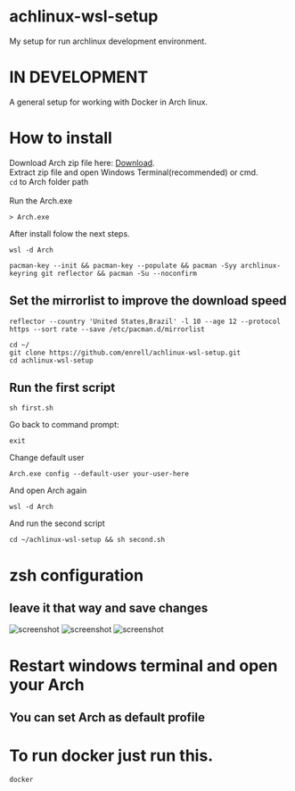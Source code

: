 # achlinux-wsl-setup
My setup for run archlinux development environment.

# IN DEVELOPMENT
A general setup for working with Docker in Arch linux. <br>

# How to install <br>

Download Arch zip file here: [Download](https://github.com/yuk7/ArchWSL/releases/tag/22.10.16.0).<br>
Extract zip file and open Windows Terminal(recommended) or cmd. <br>
<code>cd</code> to Arch folder path <br><br>
Run the Arch.exe
````
> Arch.exe
````
After install folow the next steps.
````
wsl -d Arch
````
````
pacman-key --init && pacman-key --populate && pacman -Syy archlinux-keyring git reflector && pacman -Su --noconfirm
````
## Set the mirrorlist to improve the download speed
````
reflector --country 'United States,Brazil' -l 10 --age 12 --protocol https --sort rate --save /etc/pacman.d/mirrorlist
````
````
cd ~/
git clone https://github.com/enrell/achlinux-wsl-setup.git
cd achlinux-wsl-setup
````
## Run the first script
````
sh first.sh
````
Go back to command prompt:
````
exit
````
Change default user
````
Arch.exe config --default-user your-user-here
````
And open Arch again
````
wsl -d Arch
````
And run the second script
````
cd ~/achlinux-wsl-setup && sh second.sh
````
# zsh configuration
## leave it that way and save changes
![screenshot](https://i.imgur.com/I1ReXZB.png)
![screenshot](https://i.imgur.com/ad8CbYU.png)
![screenshot](https://i.imgur.com/pQwCU1r.png)

# Restart windows terminal and open your Arch
## You can set Arch as default profile

# To run docker just run this.
````
docker
````

